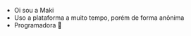 - Oi sou a Maki
- Uso a plataforma a muito tempo, porém de forma anônima 
- Programadora 🤖

<!---
Makiz7/Makiz7 is a ✨ special ✨ repository because its `README.md` (this file) appears on your GitHub profile.
You can click the Preview link to take a look at your changes.
--->
